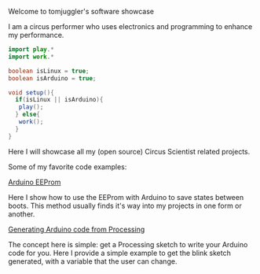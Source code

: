 Welcome to tomjuggler's software showcase

I am a circus performer who uses electronics and programming to enhance my performance. 


```java
import play.*
import work.*

boolean isLinux = true;
boolean isArduino = true;

void setup(){
  if(isLinux || isArduino){
   play(); 
  } else{
   work();
  }
}
```

Here I will showcase all my (open source) Circus Scientist related projects. 

Some of my favorite code examples: 

[Arduino EEProm](https://github.com/tomjuggler/EepromOnOffLedExample)

Here I show how to use the EEProm with Arduino to save states between boots. 
This method usually finds it's way into my projects in one form or another. 

[Generating Arduino code from Processing](https://github.com/tomjuggler/ArduinoCodeGeneratorBlinkExample)

The concept here is simple: get a Processing sketch to write your Arduino code for you. 
Here I provide a simple example to get the blink sketch generated, with a variable that the user can change. 
